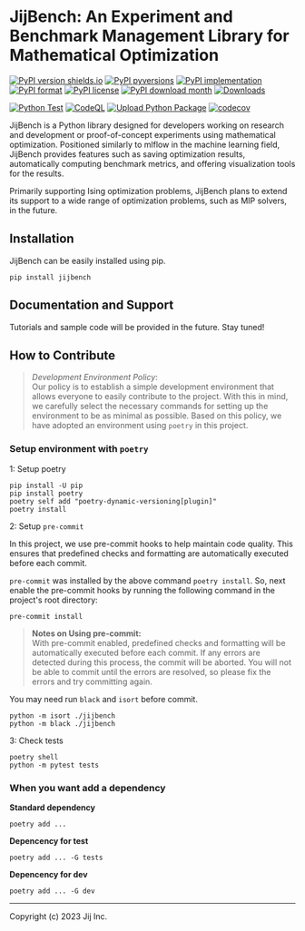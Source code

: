
# JijBench: An Experiment and Benchmark Management Library for Mathematical Optimization

[![PyPI version shields.io](https://img.shields.io/pypi/v/jijbench.svg)](https://pypi.python.org/pypi/jijbench/)
[![PyPI pyversions](https://img.shields.io/pypi/pyversions/jijbench.svg)](https://pypi.python.org/pypi/jijbench/)
[![PyPI implementation](https://img.shields.io/pypi/implementation/jijbench.svg)](https://pypi.python.org/pypi/jijbench/)
[![PyPI format](https://img.shields.io/pypi/format/jijbench.svg)](https://pypi.python.org/pypi/jijbench/)
[![PyPI license](https://img.shields.io/pypi/l/jijbench.svg)](https://pypi.python.org/pypi/jijbench/)
[![PyPI download month](https://img.shields.io/pypi/dm/jijbench.svg)](https://pypi.python.org/pypi/jijbench/)
[![Downloads](https://pepy.tech/badge/jijbench)](https://pepy.tech/project/jijbench)

[![Python Test](https://github.com/Jij-Inc/JijBench/actions/workflows/python-test.yml/badge.svg)](https://github.com/Jij-Inc/JijBench/actions/workflows/python-test.yml)
[![CodeQL](https://github.com/Jij-Inc/JijBench/actions/workflows/github-code-scanning/codeql/badge.svg)](https://github.com/Jij-Inc/JijBench/actions/workflows/github-code-scanning/codeql)
[![Upload Python Package](https://github.com/Jij-Inc/JijBench/actions/workflows/python-publish.yml/badge.svg)](https://github.com/Jij-Inc/JijBench/actions/workflows/python-publish.yml)
[![codecov](https://codecov.io/gh/Jij-Inc/JijBench/branch/main/graph/badge.svg?token=pfEmtaSP8Z)](https://codecov.io/gh/Jij-Inc/JijBench)


JijBench is a Python library designed for developers working on research and development or proof-of-concept experiments using mathematical optimization. Positioned similarly to mlflow in the machine learning field, JijBench provides features such as saving optimization results, automatically computing benchmark metrics, and offering visualization tools for the results.

Primarily supporting Ising optimization problems, JijBench plans to extend its support to a wide range of optimization problems, such as MIP solvers, in the future.

## Installation
JijBench can be easily installed using pip.

``` shell
pip install jijbench
```

## Documentation and Support
Tutorials and sample code will be provided in the future. Stay tuned!



## How to Contribute

> *Development Environment Policy*:  
> Our policy is to establish a simple development environment that allows everyone to easily contribute to the project. With this in mind, we carefully select the necessary commands for setting up the environment to be as minimal as possible. Based on this policy, we have adopted an environment using `poetry` in this project.

### Setup environment with `poetry`

1: Setup poetry
```
pip install -U pip
pip install poetry
poetry self add "poetry-dynamic-versioning[plugin]"
poetry install
```

2: Setup `pre-commit`

In this project, we use pre-commit hooks to help maintain code quality. This ensures that predefined checks and formatting are automatically executed before each commit.

`pre-commit` was installed by the above command `poetry install`.
So, next enable the pre-commit hooks by running the following command in the project's root directory:

```
pre-commit install
```

> **Notes on Using pre-commit:**  
> With pre-commit enabled, predefined checks and formatting will be automatically executed before each commit. If any errors are detected during this process, the commit will be aborted. You will not be able to commit until the errors are resolved, so please fix the errors and try committing again.

You may need run `black` and `isort` before commit.
```
python -m isort ./jijbench
python -m black ./jijbench
```

3: Check tests

```
poetry shell
python -m pytest tests
```

### When you want add a dependency

**Standard dependency**
```
poetry add ...
```

**Depencency for test**
```
poetry add ... -G tests
```

**Depencency for dev**
```
poetry add ... -G dev
```

---

Copyright (c) 2023 Jij Inc.

